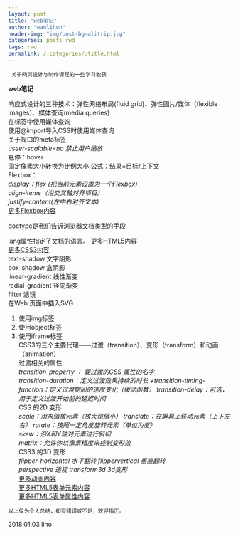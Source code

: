 ```yaml
---
layout: post
title: "web笔记"
author: "wanlihon"
header-img: "img/post-bg-alitrip.jpg"
categories: posts rwd
tags: rwd
permalink: /:categories/:title.html
---
```

```
 关于网页设计与制作课程的一些学习收获
```
**web笔记**  

 响应式设计的三种技术：弹性网络布局(fluid grid)、弹性图片/媒体（flexible images）、媒体查询(media queries)  
 在<link>标签中使用媒体查询  
 使用@import导入CSS时使用媒体查询  
 关于视口的meta标签  
 *useer-scalable=no 禁止用户缩放*  
 悬停：hover  
 固定像素大小转换为比例大小 公式：结果=目标/上下文  
 Flexbox：  
 *display：flex (把当前元素设置为一个Flexbox)*  
 *align-items（沿交叉轴对齐项目）*  
 *justify-content(左中右对齐文本)*  
 [更多Flexbox内容](http://www.w3school.com.cn/cssref/index.asp#flexbox)  
 <!DOCTYPE html>doctype是我们告诉浏览器文档类型的手段  
 lang属性指定了文档的语言。
 [更多HTML5内容](http://www.w3school.com.cn/html5/index.asp)  
 [更多CSS3内容](http://www.w3school.com.cn/css3/index.asp)  
 text-shadow 文字阴影  
 box-shadow 盒阴影  
 linear-gradient 线性渐变  
 radial-gradient 径向渐变  
 filter 滤镜  
 在Web 页面中插入SVG  
1.  使用img标签  
2.  使用object标签
3.  使用iframe标签  
CSS3的三个主要代理——过渡（transition）、变形（transform）和动画（animation）  
过渡相关的属性  
*transition-property ： 要过渡的CSS 属性的名字*  
*transition-duration：定义过渡效果持续的时长* 
*+transition-timing-function：定义过渡期间的速度变化（缓动函数）* *transition-delay：可选，用于定义过渡开始前的延迟时间*   
CSS 的2D 变形  
*scale：用来缩放元素（放大和缩小）*
*translate：在屏幕上移动元素（上下左右）*
*rotate：按照一定角度旋转元素（单位为度）*  
*skew：沿X和Y轴对元素进行斜切*  
*matrix：允许你以像素精度来控制变形效*  
CSS3 的3D 变形  
*flipper-horizontal 水平翻转*
*flippervertical 垂直翻转*  
*perspective 透视* 
*transform3d 3d变形*  
[更多动画内容](http://www.w3school.com.cn/css3/css3_animation.asp)  
[更多HTML5表单元素内容](http://www.w3school.com.cn/html5/html_5_form_elements.asp)  
[更多HTML5表单属性内容](http://www.w3school.com.cn/html5/html_5_form_attributes.asp)  

```
以上仅为个人总结，如有错误或不足，欢迎指正。
```
2018.01.03 liho

 